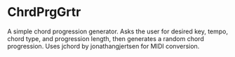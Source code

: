 # ChrdPrgGrtr
A simple chord progression generator. Asks the user for desired key, tempo, chord type, and progression length, then generates a random chord progression. Uses jchord by jonathangjertsen for MIDI conversion.
